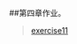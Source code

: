 ##第四章作业。
>[exercise11](https://github.com/lzx78966/computationalphysics_N2013301510050/tree/master/Chapter4/exercise11)

